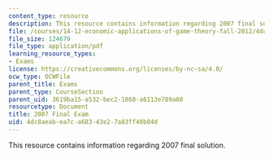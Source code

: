 ```yaml
---
content_type: resource
description: This resource contains information regarding 2007 final solution.
file: /courses/14-12-economic-applications-of-game-theory-fall-2012/4dc8aeabea7ca68343e27a83ff40b84d_MIT14_12F12_Final_07_sol.pdf
file_size: 124679
file_type: application/pdf
learning_resource_types:
- Exams
license: https://creativecommons.org/licenses/by-nc-sa/4.0/
ocw_type: OCWFile
parent_title: Exams
parent_type: CourseSection
parent_uid: 3619ba15-a532-bec2-1868-a6113e789a80
resourcetype: Document
title: 2007 Final Exam
uid: 4dc8aeab-ea7c-a683-43e2-7a83ff40b84d
---
```

This resource contains information regarding 2007 final solution.